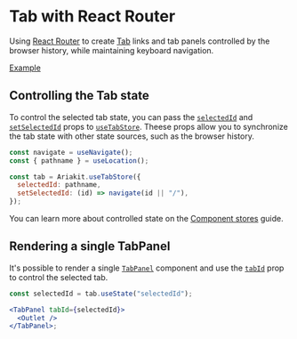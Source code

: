 # Tab with React Router

<p data-description>
  Using <a href="https://reactrouter.com/">React Router</a> to create <a href="/components/tab">Tab</a> links and tab panels controlled by the browser history, while maintaining keyboard navigation.
</p>

<a href="./index.tsx" data-playground>Example</a>

## Controlling the Tab state

To control the selected tab state, you can pass the [`selectedId`](/apis/tab-store#selectedid) and [`setSelectedId`](/apis/tab-store#setselectedid) props to [`useTabStore`](/apis/tab-store). Theese props allow you to synchronize the tab state with other state sources, such as the browser history.

```jsx {5,6}
const navigate = useNavigate();
const { pathname } = useLocation();

const tab = Ariakit.useTabStore({
  selectedId: pathname,
  setSelectedId: (id) => navigate(id || "/"),
});
```

You can learn more about controlled state on the [Component stores](/guide/component-stores#controlled-state) guide.

## Rendering a single TabPanel

It's possible to render a single [`TabPanel`](/apis/tab-panel) component and use the [`tabId`](/apis/tab-panel#tabid) prop to control the selected tab.

```jsx
const selectedId = tab.useState("selectedId");

<TabPanel tabId={selectedId}>
  <Outlet />
</TabPanel>;
```
